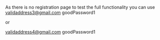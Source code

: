  As there is no registration page to test the full functionality you can use
 validaddress3@gmail.com
 goodPassword1
 
 or 
 
 validaddress4@gmail.com
 goodPassword1

